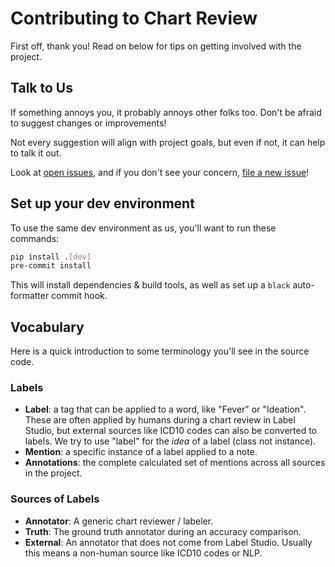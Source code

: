 # Contributing to Chart Review

First off, thank you!
Read on below for tips on getting involved with the project.

## Talk to Us

If something annoys you, it probably annoys other folks too.
Don't be afraid to suggest changes or improvements!

Not every suggestion will align with project goals,
but even if not, it can help to talk it out.

Look at [open issues](https://github.com/smart-on-fhir/chart-review/issues),
and if you don't see your concern,
[file a new issue](https://github.com/smart-on-fhir/chart-review/issues/new)!

## Set up your dev environment

To use the same dev environment as us, you'll want to run these commands:
```sh
pip install .[dev]
pre-commit install
```

This will install dependencies & build tools,
as well as set up a `black` auto-formatter commit hook.

## Vocabulary

Here is a quick introduction to some terminology you'll see in the source code.

### Labels
- **Label**: a tag that can be applied to a word, like "Fever" or "Ideation".
  These are often applied by humans during a chart review in Label Studio,
  but external sources like ICD10 codes can also be converted to labels.
  We try to use "label" for the _idea_ of a label (class not instance).
- **Mention**: a specific instance of a label applied to a note.
- **Annotations**: the complete calculated set of mentions across all sources in the project.

### Sources of Labels
- **Annotator**: A generic chart reviewer / labeler.
- **Truth**: The ground truth annotator during an accuracy comparison.
- **External**: An annotator that does not come from Label Studio.
  Usually this means a non-human source like ICD10 codes or NLP.
